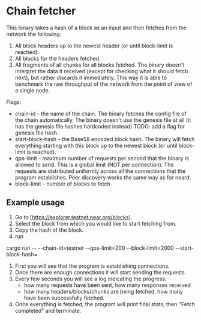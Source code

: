 # Chain fetcher

This binary takes a hash of a block as an input and then fetches
from the network the following:
1. All block headers up to the newest header (or until block-limit is reached).
1. All blocks for the headers fetched.
1. All fragments of all chunks for all blocks fetched.
The binary doesn't interpret the data it received (except for checking what it
should fetch next), but rather discards it immediately. This way it is able to
benchmark the raw throughput of the network from the point of view of a single node.

Flags:
* chain-id - the name of the chain.
  The binary fetches the config file of the chain automatically.
  The binary doesn't use the genesis file at all (it has the genesis file hashes hardcoded instead)
  TODO: add a flag for genesis file hash.
* start-block-hash - the Base58 encoded block hash. The binary will fetch everything starting
  with this block up to the newest block (or until block-limit is reached).
* qps-limit - maximum number of requests per second that the binary is allowed to send.
  This is a global limit (NOT per connection). The requests are distributed uniformly across
  all the connections that the program establishes. Peer discovery works the same way as for neard.
* block-limit - number of blocks to fetch

## Example usage

1. Go to [https://explorer.testnet.near.org/blocks].
1. Select the block from which you would like to start fetching from.
1. Copy the hash of the block.
1. run
  
  cargo run -- --chain-id=testnet --qps-limit=200 --block-limit=2000 --start-block-hash=<block hash>

1. First you will see that the program is establishing connections.
1. Once there are enough connections it will start sending the requests.
1. Every few seconds you will see a log indicating the progress:
   * how many requests have been sent, how many responses received
   * how many headers/blocks/chunks are being fetched, how many have been successfully fetched.
1. Once everything is fetched, the program will print final stats, then "Fetch completed" and terminate.
